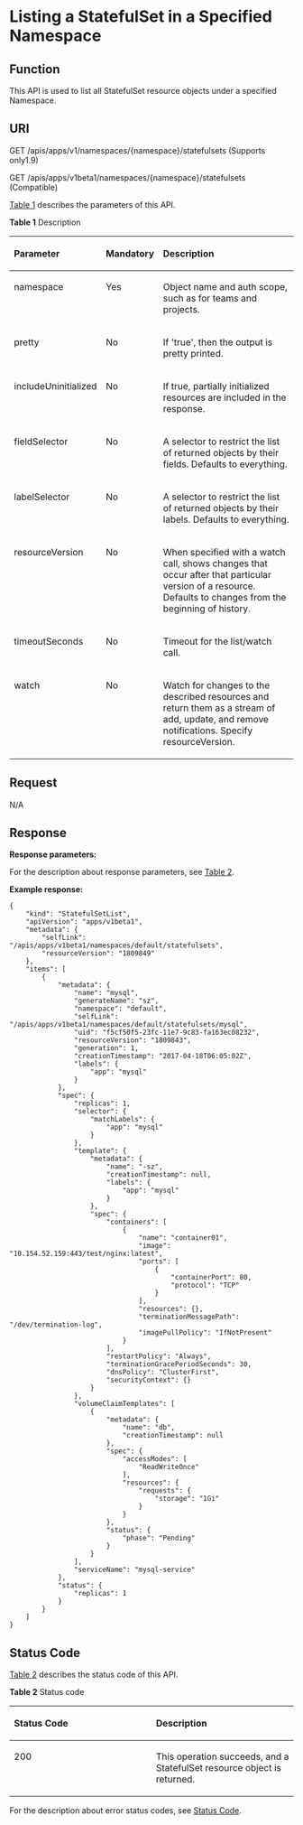 # Listing a StatefulSet in a Specified Namespace<a name="cce_02_0152"></a>

## Function<a name="section55184758"></a>

This API is used to list all StatefulSet resource objects under a specified Namespace.

## URI<a name="section26900781"></a>

GET /apis/apps/v1/namespaces/\{namespace\}/statefulsets \(Supports only1.9\)

GET /apis/apps/v1beta1/namespaces/\{namespace\}/statefulsets \(Compatible\)

[Table 1](#d0e39332)  describes the parameters of this API.

**Table  1**  Description

<a name="d0e39332"></a>
<table><thead align="left"><tr id="row16249415"><th class="cellrowborder" valign="top" width="20.407959204079592%" id="mcps1.2.4.1.1"><p id="p65652297517"><a name="p65652297517"></a><a name="p65652297517"></a>Parameter</p>
</th>
<th class="cellrowborder" valign="top" width="16.328367163283673%" id="mcps1.2.4.1.2"><p id="p165661629135114"><a name="p165661629135114"></a><a name="p165661629135114"></a>Mandatory</p>
</th>
<th class="cellrowborder" valign="top" width="63.26367363263674%" id="mcps1.2.4.1.3"><p id="p14567629115114"><a name="p14567629115114"></a><a name="p14567629115114"></a>Description</p>
</th>
</tr>
</thead>
<tbody><tr id="row33792834"><td class="cellrowborder" valign="top" width="20.407959204079592%" headers="mcps1.2.4.1.1 "><p id="p52865065"><a name="p52865065"></a><a name="p52865065"></a>namespace</p>
</td>
<td class="cellrowborder" valign="top" width="16.328367163283673%" headers="mcps1.2.4.1.2 "><p id="p54211835"><a name="p54211835"></a><a name="p54211835"></a>Yes</p>
</td>
<td class="cellrowborder" valign="top" width="63.26367363263674%" headers="mcps1.2.4.1.3 "><p id="p29082530"><a name="p29082530"></a><a name="p29082530"></a>Object name and auth scope, such as for teams and projects.</p>
</td>
</tr>
<tr id="row60416185"><td class="cellrowborder" valign="top" width="20.407959204079592%" headers="mcps1.2.4.1.1 "><p id="p61872826"><a name="p61872826"></a><a name="p61872826"></a>pretty</p>
</td>
<td class="cellrowborder" valign="top" width="16.328367163283673%" headers="mcps1.2.4.1.2 "><p id="p45643011"><a name="p45643011"></a><a name="p45643011"></a>No</p>
</td>
<td class="cellrowborder" valign="top" width="63.26367363263674%" headers="mcps1.2.4.1.3 "><p id="p6096445"><a name="p6096445"></a><a name="p6096445"></a>If 'true', then the output is pretty printed.</p>
</td>
</tr>
<tr id="row54868012"><td class="cellrowborder" valign="top" width="20.407959204079592%" headers="mcps1.2.4.1.1 "><p id="p15123986"><a name="p15123986"></a><a name="p15123986"></a>includeUninitialized</p>
</td>
<td class="cellrowborder" valign="top" width="16.328367163283673%" headers="mcps1.2.4.1.2 "><p id="p17083324"><a name="p17083324"></a><a name="p17083324"></a>No</p>
</td>
<td class="cellrowborder" valign="top" width="63.26367363263674%" headers="mcps1.2.4.1.3 "><p id="p38603562"><a name="p38603562"></a><a name="p38603562"></a>If true, partially initialized resources are included in the response.</p>
</td>
</tr>
<tr id="row11887742"><td class="cellrowborder" valign="top" width="20.407959204079592%" headers="mcps1.2.4.1.1 "><p id="p23383013"><a name="p23383013"></a><a name="p23383013"></a>fieldSelector</p>
</td>
<td class="cellrowborder" valign="top" width="16.328367163283673%" headers="mcps1.2.4.1.2 "><p id="p14975921"><a name="p14975921"></a><a name="p14975921"></a>No</p>
</td>
<td class="cellrowborder" valign="top" width="63.26367363263674%" headers="mcps1.2.4.1.3 "><p id="p5090122"><a name="p5090122"></a><a name="p5090122"></a>A selector to restrict the list of returned objects by their fields. Defaults to everything.</p>
</td>
</tr>
<tr id="row45811103"><td class="cellrowborder" valign="top" width="20.407959204079592%" headers="mcps1.2.4.1.1 "><p id="p19711829"><a name="p19711829"></a><a name="p19711829"></a>labelSelector</p>
</td>
<td class="cellrowborder" valign="top" width="16.328367163283673%" headers="mcps1.2.4.1.2 "><p id="p53154316"><a name="p53154316"></a><a name="p53154316"></a>No</p>
</td>
<td class="cellrowborder" valign="top" width="63.26367363263674%" headers="mcps1.2.4.1.3 "><p id="p10532331"><a name="p10532331"></a><a name="p10532331"></a>A selector to restrict the list of returned objects by their labels. Defaults to everything.</p>
</td>
</tr>
<tr id="row27682122"><td class="cellrowborder" valign="top" width="20.407959204079592%" headers="mcps1.2.4.1.1 "><p id="p27659385"><a name="p27659385"></a><a name="p27659385"></a>resourceVersion</p>
</td>
<td class="cellrowborder" valign="top" width="16.328367163283673%" headers="mcps1.2.4.1.2 "><p id="p25817701"><a name="p25817701"></a><a name="p25817701"></a>No</p>
</td>
<td class="cellrowborder" valign="top" width="63.26367363263674%" headers="mcps1.2.4.1.3 "><p id="p10858997"><a name="p10858997"></a><a name="p10858997"></a>When specified with a watch call, shows changes that occur after that particular version of a resource. Defaults to changes from the beginning of history.</p>
</td>
</tr>
<tr id="row30622110"><td class="cellrowborder" valign="top" width="20.407959204079592%" headers="mcps1.2.4.1.1 "><p id="p64471840"><a name="p64471840"></a><a name="p64471840"></a>timeoutSeconds</p>
</td>
<td class="cellrowborder" valign="top" width="16.328367163283673%" headers="mcps1.2.4.1.2 "><p id="p54836538"><a name="p54836538"></a><a name="p54836538"></a>No</p>
</td>
<td class="cellrowborder" valign="top" width="63.26367363263674%" headers="mcps1.2.4.1.3 "><p id="p12574613"><a name="p12574613"></a><a name="p12574613"></a>Timeout for the list/watch call.</p>
</td>
</tr>
<tr id="row46062658"><td class="cellrowborder" valign="top" width="20.407959204079592%" headers="mcps1.2.4.1.1 "><p id="p40087841"><a name="p40087841"></a><a name="p40087841"></a>watch</p>
</td>
<td class="cellrowborder" valign="top" width="16.328367163283673%" headers="mcps1.2.4.1.2 "><p id="p25889684"><a name="p25889684"></a><a name="p25889684"></a>No</p>
</td>
<td class="cellrowborder" valign="top" width="63.26367363263674%" headers="mcps1.2.4.1.3 "><p id="p16689668"><a name="p16689668"></a><a name="p16689668"></a>Watch for changes to the described resources and return them as a stream of add, update, and remove notifications. Specify resourceVersion.</p>
</td>
</tr>
</tbody>
</table>

## Request<a name="section40780438"></a>

N/A

## Response<a name="section31479628"></a>

**Response parameters:**

For the description about response parameters, see  [Table 2](creating-a-statefulset.md#d0e37568).

**Example response:**

```
{
    "kind": "StatefulSetList",
    "apiVersion": "apps/v1beta1",
    "metadata": {
        "selfLink": "/apis/apps/v1beta1/namespaces/default/statefulsets",
        "resourceVersion": "1809849"
    },
    "items": [
        {
            "metadata": {
                "name": "mysql",
                "generateName": "sz",
                "namespace": "default",
                "selfLink": "/apis/apps/v1beta1/namespaces/default/statefulsets/mysql",
                "uid": "f5cf50f5-23fc-11e7-9c83-fa163ec08232",
                "resourceVersion": "1809843",
                "generation": 1,
                "creationTimestamp": "2017-04-18T06:05:02Z",
                "labels": {
                    "app": "mysql"
                }
            },
            "spec": {
                "replicas": 1,
                "selector": {
                    "matchLabels": {
                        "app": "mysql"
                    }
                },
                "template": {
                    "metadata": {
                        "name": "-sz",
                        "creationTimestamp": null,
                        "labels": {
                            "app": "mysql"
                        }
                    },
                    "spec": {
                        "containers": [
                            {
                                "name": "container01",
                                "image": "10.154.52.159:443/test/nginx:latest",
                                "ports": [
                                    {
                                        "containerPort": 80,
                                        "protocol": "TCP"
                                    }
                                ],
                                "resources": {},
                                "terminationMessagePath": "/dev/termination-log",
                                "imagePullPolicy": "IfNotPresent"
                            }
                        ],
                        "restartPolicy": "Always",
                        "terminationGracePeriodSeconds": 30,
                        "dnsPolicy": "ClusterFirst",
                        "securityContext": {}
                    }
                },
                "volumeClaimTemplates": [
                    {
                        "metadata": {
                            "name": "db",
                            "creationTimestamp": null
                        },
                        "spec": {
                            "accessModes": [
                                "ReadWriteOnce"
                            ],
                            "resources": {
                                "requests": {
                                    "storage": "1Gi"
                                }
                            }
                        },
                        "status": {
                            "phase": "Pending"
                        }
                    }
                ],
                "serviceName": "mysql-service"
            },
            "status": {
                "replicas": 1
            }
        }
    ]
}
```

## Status Code<a name="section14881199"></a>

[Table 2](#d0e39461)  describes the status code of this API.

**Table  2**  Status code

<a name="d0e39461"></a>
<table><thead align="left"><tr id="row5459157"><th class="cellrowborder" valign="top" width="50%" id="mcps1.2.3.1.1"><p id="p39538597"><a name="p39538597"></a><a name="p39538597"></a>Status Code</p>
</th>
<th class="cellrowborder" valign="top" width="50%" id="mcps1.2.3.1.2"><p id="p48509806"><a name="p48509806"></a><a name="p48509806"></a>Description</p>
</th>
</tr>
</thead>
<tbody><tr id="row36980183"><td class="cellrowborder" valign="top" width="50%" headers="mcps1.2.3.1.1 "><p id="p42604808"><a name="p42604808"></a><a name="p42604808"></a>200</p>
</td>
<td class="cellrowborder" valign="top" width="50%" headers="mcps1.2.3.1.2 "><p id="p28437418"><a name="p28437418"></a><a name="p28437418"></a>This operation succeeds, and a StatefulSet resource object is returned.</p>
</td>
</tr>
</tbody>
</table>

For the description about error status codes, see  [Status Code](status-code.md).

